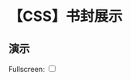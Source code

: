 # 【CSS】书封展示



## 演示

<div class="book-cover-con">
  <!-- Book 1th -->
  <label>Fullscreen: </label>
  <input class="book-cover-fs-select" type="checkbox" />
  <WHRatio h="68%">
    <div class="book-cover">
      <div class="paper" />
      <div class="book">
        <div class="cover">
          <img src="https://mgear-image.oss-cn-shanghai.aliyuncs.com/css-draw/s2709063811.jpg" />
          <div class="paper" />
        </div>
        <img class="corner" src="https://mgear-image.oss-cn-shanghai.aliyuncs.com/css-draw/s2709063811.jpg" />
      </div>
    </div>
    <svg width="0" height="0">
      <filter id="book-cover-paper-1">
        <feTurbulence type="fractalNoise" baseFrequency='.95 .95' numOctaves="80" result='noise' />
        <feDiffuseLighting in='noise' lighting-color='#004F85' surfaceScale='.8' result="grind">
          <feDistantLight azimuth='500' elevation='50' />
        </feDiffuseLighting>
        <feGaussianBlur in="grind" stdDeviation=".5"/>
      </filter>
    </svg>
  </WHRatio>
  <!-- Book 2th -->
  <label>Fullscreen: </label>
  <input class="book-cover-fs-select" type="checkbox" />
  <WHRatio h="68%">
    <div class="book-cover">
      <div class="paper" />
      <div class="book">
        <div class="cover">
          <img src="https://mgear-image.oss-cn-shanghai.aliyuncs.com/css-draw/s2830217111.jpg" />
          <div class="paper" />
        </div>
        <img class="corner" src="https://mgear-image.oss-cn-shanghai.aliyuncs.com/css-draw/s2830217111.jpg" />
      </div>
    </div>
    <svg width="0" height="0">
      <filter id="book-cover-paper-2">
        <feTurbulence type="fractalNoise" baseFrequency='.95 .95' numOctaves="80" result='noise' />
        <feDiffuseLighting in='noise' lighting-color='#ddd' surfaceScale='.8' result="grind">
          <feDistantLight azimuth='500' elevation='50' />
        </feDiffuseLighting>
        <feGaussianBlur in="grind" stdDeviation=".5"/>
      </filter>
    </svg>
  </WHRatio>
  <!-- Book 3th -->
  <label>Fullscreen: </label>
  <input class="book-cover-fs-select" type="checkbox" />
  <WHRatio h="68%">
    <div class="book-cover">
      <div class="paper" />
      <div class="book">
        <div class="cover">
          <img src="https://mgear-image.oss-cn-shanghai.aliyuncs.com/css-draw/s3360190011.jpg" />
          <div class="paper" />
        </div>
        <img class="corner" src="https://mgear-image.oss-cn-shanghai.aliyuncs.com/css-draw/s3360190011.jpg" />
      </div>
    </div>
    <svg width="0" height="0">
      <filter id="book-cover-paper-3">
        <feTurbulence type="fractalNoise" baseFrequency='.95 .95' numOctaves="80" result='noise' />
        <feDiffuseLighting in='noise' lighting-color='#7F191D' surfaceScale='.8' result="grind">
          <feDistantLight azimuth='500' elevation='50' />
        </feDiffuseLighting>
        <feGaussianBlur in="grind" stdDeviation=".5"/>
      </filter>
    </svg>
  </WHRatio>
</div>

<style>
  .book-cover-fs-select:checked {
    position: fixed;
    top: 1em;
    left: 0;
    width: 100%;
    line-height: 3em;
    font-size: 1em;
    color: rgba(0,0,0,0.7);
    text-align: center;
    z-index: 99999;
  }
  .book-cover-fs-select:checked:before {
    content: 'Close';
  }
  .book-cover-fs-select:checked + .wh-container {
    position: fixed;
    top: 0;
    left: 0;
    width: 100%;
    height: 100vh;
    z-index: 99998;
  }
  .book-cover-fs-select:checked + .wh-container .book {
    min-width: 300px;
  }
  .book-cover {
    position: relative;
    display: flex;
    justify-content: center;
    align-items: center;
    width: 100%;
    height: auto;
    overflow: hidden;
  }
  .book-cover .paper {
    position: absolute;
    top: 0;
    left: 0;
    width: 100%;
    height: 100%;
  }
  .book-cover .paper::before,
  .book-cover .paper::after,
  .book-cover .cover::after {
    content: '';
    position: absolute;
    top: 0;
    left: 0;
    width: 100%;
    height: 100%;
  }
  /* 纸的磨砂处理 */
  .book-cover-con .wh-container:nth-child(3) .paper::before {
    filter: url(#book-cover-paper-1);
  }
  .book-cover-con .wh-container:nth-child(6) .paper::before {
    filter: url(#book-cover-paper-2);
  }
  .book-cover-con .wh-container:nth-child(9) .paper::before {
    filter: url(#book-cover-paper-3);
  }
  /* 纸的高光 */
  .book-cover .paper::after {
    background: radial-gradient(ellipse at 100% 0%, rgba(255,255,255,0.25), rgba(255,255,255,0.18) 50%, rgba(255,255,255,0.15) 70%, rgba(0,0,0,.1));
  }
  /* 书封面磨砂 */
  .book-cover .cover .paper {
    mix-blend-mode: hard-light;
    opacity: 0.2;
    overflow: hidden;
  }
  /* 书封面高光 */
  .book-cover .cover::after {
    background: radial-gradient(ellipse at 100% 0%, rgba(255,255,255,0.18), rgba(255,255,255,0.13) 30%, rgba(255,255,255,0.05) 50%, rgba(0,0,0,.1));
    background: radial-gradient(ellipse at 100% 0%, rgba(255,255,255,0.08), rgba(255,255,255,0.06) 30%, rgba(255,255,255,0.02) 50%, rgba(0,0,0,.3));
  }
  /* 书籍的阴影 */
  .book-cover .book {
    position: relative;
    margin-top: -1vh;
    margin-right: -1vh;
    width: 32%;
    max-width: 600px;
    font-size: 0;
    box-shadow: 
      -55px 40px 30px 0 rgb(0 0 0 / 10%), 
      -27px 25px 35px -5px rgb(0 0 0 / 20%),
      -10px 10px 15px 5px rgb(0 0 0 / 10%), 
      -12px 12px 10px 0 rgb(0 0 0 / 20%),
      -7px 7px 8px 0 rgb(0 0 0 / 10%),
      -5px 5px 5px 0 rgb(0 0 0 / 20%),
      -2px 2px 3px 0 rgb(0 0 0 / 30%);
    filter: drop-shadow(-20px 20px 15px rgba(0, 0, 0, .65));
  }
  .book-cover .cover {
    position: absolute;
    width: 100%;
    height: 100%;
    z-index: 1;
  }
  .book-cover .cover img { 
    border-radius: 2px;
    /* image-rendering: pixelated;
    image-rendering: -webkit-optimize-contrast; */
  }
  .book-cover .corner {
    filter: blur(1px);
  }
  /* 书的褶皱 */
  .book-cover .book::after {
    content: '';
    position: absolute;
    top: 0;
    left: 0;
    width: 100%;
    height: 100%;
    z-index: 2;
    background-repeat: no-repeat;
    background-image: 
      linear-gradient(to right, rgba(0,0,0,0.2) 0, rgba(255,255,255,0.08) 0%, transparent 0.5%),
      linear-gradient(to right, rgba(0,0,0,0.1) 0.3%, rgba(255,255,255,0.09) 1.1%, transparent 1.3%);
    background-size: 50% 100%, 50% 100%;
    background-position: 0% top, 9% top;
  }
</style>

## 解析

* 背景的磨砂质感使用 SVG 绘制。
* 在磨砂背景上叠加了一层来自右上角的 radial-gradient 渐变仿制点光源。
* 书的褶皱使用 linear-gradient 渐变绘制。
* 书的边缘进行了模糊处理。
* 阴影使用了多重阴影。

详情请参见博客：[《CSS 幻术 | 光影效果探秘》](/articles/css-light-travel)
